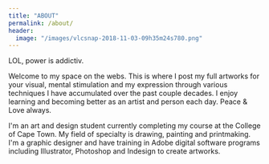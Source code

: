 ```yaml
---
title: "ABOUT"
permalink: /about/
header:
  image: "/images/vlcsnap-2018-11-03-09h35m24s780.png"
---
```


   LOL, power is addictiv.

   Welcome to my space on the webs. This is where I post my full artworks for your visual, mental stimulation and my expression through various techniques I have accumulated over the past couple decades.
   I enjoy learning and becoming better as an artist and person each day. Peace & Love always.

   I'm an art and design student currently completing my course at the College of Cape Town. My field of specialty is drawing, painting and printmaking. I'm a graphic designer and have training in Adobe digital software programs including Illustrator, Photoshop and Indesign to create artworks.
